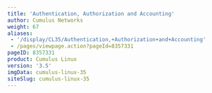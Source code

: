 ```yaml
---
title: 'Authentication, Authorization and Accounting'
author: Cumulus Networks
weight: 67
aliases:
 - '/display/CL35/Authentication,+Authorization+and+Accounting'
 - /pages/viewpage.action?pageId=8357331
pageID: 8357331
product: Cumulus Linux
version: '3.5'
imgData: cumulus-linux-35
siteSlug: cumulus-linux-35
---
```

